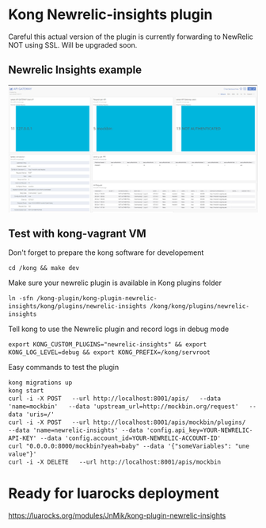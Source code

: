 # Kong Newrelic-insights plugin

Careful this actual version of the plugin is currently forwarding to NewRelic NOT using SSL.
Will be upgraded soon.

## Newrelic Insights example

<img src="newrelic-insights-example.jpg" align="center" />

## Test with kong-vagrant VM

Don't forget to prepare the kong software for developement

    cd /kong && make dev

Make sure your newrelic plugin is available in Kong plugins folder

    ln -sfn /kong-plugin/kong-plugin-newrelic-insights/kong/plugins/newrelic-insights /kong/kong/plugins/newrelic-insights

Tell kong to use the Newrelic plugin and record logs in debug mode

    export KONG_CUSTOM_PLUGINS="newrelic-insights" && export KONG_LOG_LEVEL=debug && export KONG_PREFIX=/kong/servroot

Easy commands to test the plugin

    kong migrations up
    kong start
    curl -i -X POST   --url http://localhost:8001/apis/   --data 'name=mockbin'   --data 'upstream_url=http://mockbin.org/request'   --data 'uris=/'
    curl -i -X POST   --url http://localhost:8001/apis/mockbin/plugins/   --data 'name=newrelic-insights' --data 'config.api_key=YOUR-NEWRELIC-API-KEY' --data 'config.account_id=YOUR-NEWRELIC-ACCOUNT-ID'
    curl "0.0.0.0:8000/mockbin?yeah=baby" --data '{"someVariables": "une value"}'
    curl -i -X DELETE   --url http://localhost:8001/apis/mockbin
    
# Ready for luarocks deployment 
    
   https://luarocks.org/modules/JnMik/kong-plugin-newrelic-insights
